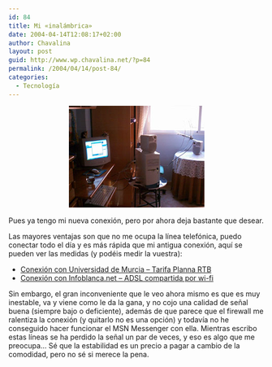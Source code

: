 ```yaml
---
id: 84
title: Mi «inalámbrica»
date: 2004-04-14T12:08:17+02:00
author: Chavalina
layout: post
guid: http://www.wp.chavalina.net/?p=84
permalink: /2004/04/14/post-84/
categories:
  - Tecnología
---
```

<p align="center">
  <a href="imagenes/fotos/inalambrica.jpg" target="_blank"><img src="/imagenes/fotos/thumbs/inalambrica.jpg" alt="inalambrica" width="267" height="200" border="0" /></a>
</p>

Pues ya tengo mi nueva conexión, pero por ahora deja bastante que desear.

Las mayores ventajas son que no me ocupa la línea telefónica, puedo conectar todo el día y es más rápida que mi antigua conexión, aquí se pueden ver las medidas (y podéis medir la vuestra):

  * <a href="http://213.4.114.108/cgi-bin/downstream3.asp?bytes=409600&horaIni=1067113207.609&horaFin=1067113374.539" target="_blank">Conexión con Universidad de Murcia – Tarifa Planna RTB </a>
  * <a href="http://213.4.114.108/cgi-bin/downstream3.asp?bytes=409600&horaIni=1081966568.215&horaFin=1081966631.627" target="_blank">Conexión con Infoblanca.net – ADSL compartida por wi-fi </a>

Sin embargo, el gran inconveniente que le veo ahora mismo es que es muy inestable, va y viene como le da la gana, y no cojo una calidad de señal buena (siempre bajo o deficiente), además de que parece que el firewall me ralentiza la conexión (y quitarlo no es una opción) y todavía no he conseguido hacer funcionar el MSN Messenger con ella. Mientras escribo estas líneas se ha perdido la señal un par de veces, y eso es algo que me preocupa… Sé que la estabilidad es un precio a pagar a cambio de la comodidad, pero no sé si merece la pena.